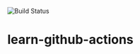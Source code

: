 ![Build Status](https://github.com/timazet/learn-github-actions/workflows/learn-github-actions/badge.svg?branch=master&event=push)
# learn-github-actions

